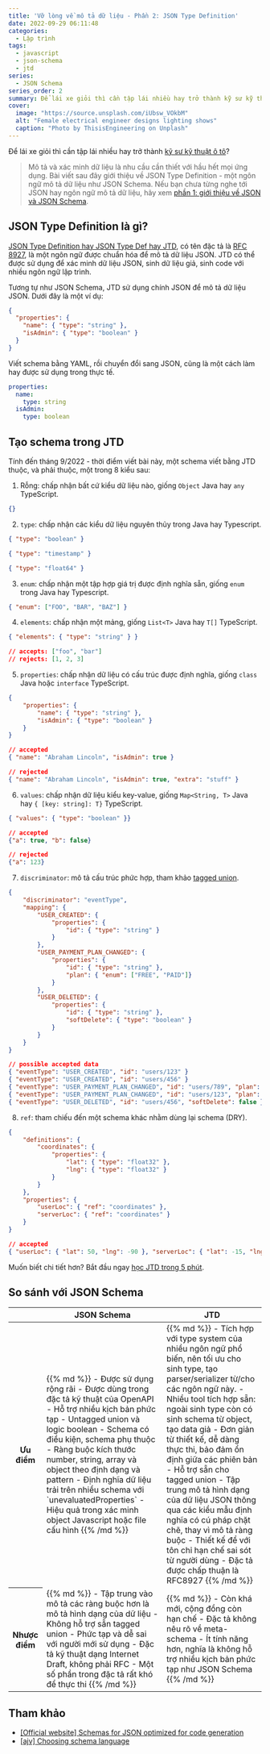 ```yaml
---
title: 'Vỡ lòng về mô tả dữ liệu - Phần 2: JSON Type Definition'
date: 2022-09-29 06:11:48
categories:
  - Lập trình
tags:
  - javascript
  - json-schema
  - jtd
series:
  - JSON Schema
series_order: 2
summary: Để lái xe giỏi thì cần tập lái nhiều hay trở thành kỹ sư kỹ thuật ô tô?
cover:
  image: "https://source.unsplash.com/iUbsw_VOkbM"
  alt: "Female electrical engineer designs lighting shows"
  caption: "Photo by ThisisEngineering on Unplash"
---
```


Để lái xe giỏi thì cần tập lái nhiều hay trở thành [kỹ sư kỹ thuật ô tô](https://www.howacarworks.com/)?

> Mô tả và xác minh dữ liệu là nhu cầu cần thiết với hầu hết mọi ứng dụng. Bài viết sau đây giới thiệu về JSON Type Definition - một ngôn ngữ mô tả dữ liệu như JSON Schema. Nếu bạn chưa từng nghe tới JSON hay ngôn ngữ mô tả dữ liệu, hãy xem [phần 1: giới thiệu về JSON và JSON Schema](/blog/lap-trinh/json-schema/understanding-json-schema).

## JSON Type Definition là gì?

[JSON Type Definition hay JSON Type Def hay JTD](https://github.com/jsontypedef/jsontypedef.com), có tên đặc tả là [RFC 8927](https://tools.ietf.org/html/rfc8927), là một ngôn ngữ được chuẩn hóa để mô tả dữ liệu JSON. JTD có thể được sử dụng để xác minh dữ liệu JSON, sinh dữ liệu giả, sinh code với nhiều ngôn ngữ lập trình.

Tương tự như JSON Schema, JTD sử dụng chính JSON để mô tả dữ liệu JSON. Dưới đây là một ví dụ:

```json
{
  "properties": {
    "name": { "type": "string" },
    "isAdmin": { "type": "boolean" }
  }
}
```

Viết schema bằng YAML, rồi chuyển đổi sang JSON, cũng là một cách làm hay được sử dụng trong thực tế.

```yaml
properties:
  name:
    type: string
  isAdmin:
    type: boolean
```

## Tạo schema trong JTD

Tính đến tháng 9/2022 - thời điểm viết bài này, một schema viết bằng JTD thuộc, và phải thuộc, một trong 8 kiểu sau:

1. Rỗng: chấp nhận bất cứ kiểu dữ liệu nào, giống `Object` Java hay `any` TypeScript.

```json
{}
```

2. `type`: chấp nhận các kiểu dữ liệu nguyên thủy trong Java hay Typescript.

```json
{ "type": "boolean" }

{ "type": "timestamp" }

{ "type": "float64" }
```

3. `enum`: chấp nhận một tập hợp giá trị được định nghĩa sẵn, giống `enum` trong Java hay Typescript.

```json
{ "enum": ["FOO", "BAR", "BAZ"] }
```

4. `elements`: chấp nhận một mảng, giống `List<T>` Java hay `T[]` TypeScript.

```json
{ "elements": { "type": "string" } }

// accepts: ["foo", "bar"]
// rejects: [1, 2, 3]
```

5. `properties`: chấp nhận dữ liệu có cấu trúc được định nghĩa, giống `class` Java hoặc `interface` TypeScript.

```json
{
    "properties": {
        "name": { "type": "string" },
        "isAdmin": { "type": "boolean" }
    }
}

// accepted
{ "name": "Abraham Lincoln", "isAdmin": true }

// rejected
{ "name": "Abraham Lincoln", "isAdmin": true, "extra": "stuff" }
```

6. `values`: chấp nhận dữ liệu kiểu key-value, giống `Map<String, T>` Java hay `{ [key: string]: T}` TypeScript.

```json
{ "values": { "type": "boolean" }}

// accepted
{"a": true, "b": false}

// rejected
{"a": 123}
```

7. `discriminator`: mô tả cấu trúc phức hợp, tham khảo [tagged union](https://www.wikiwand.com/en/Tagged_union).

```json
{
    "discriminator": "eventType",
    "mapping": {
        "USER_CREATED": {
            "properties": {
                "id": { "type": "string" }
            }
        },
        "USER_PAYMENT_PLAN_CHANGED": {
            "properties": {
                "id": { "type": "string" },
                "plan": { "enum": ["FREE", "PAID"]}
            }
        },
        "USER_DELETED": {
            "properties": {
                "id": { "type": "string" },
                "softDelete": { "type": "boolean" }
            }
        }
    }
}

// possible accepted data
{ "eventType": "USER_CREATED", "id": "users/123" }
{ "eventType": "USER_CREATED", "id": "users/456" }
{ "eventType": "USER_PAYMENT_PLAN_CHANGED", "id": "users/789", "plan": "PAID" }
{ "eventType": "USER_PAYMENT_PLAN_CHANGED", "id": "users/123", "plan": "FREE" }
{ "eventType": "USER_DELETED", "id": "users/456", "softDelete": false }
```

8. `ref`: tham chiếu đến một schema khác nhằm dùng lại schema (DRY).

```json
{
    "definitions": {
        "coordinates": {
            "properties": {
                "lat": { "type": "float32" },
                "lng": { "type": "float32" }
            }
        }
    },
    "properties": {
        "userLoc": { "ref": "coordinates" },
        "serverLoc": { "ref": "coordinates" }
    }
}

// accepted
{ "userLoc": { "lat": 50, "lng": -90 }, "serverLoc": { "lat": -15, "lng": 50 }}
```

Muốn biết chi tiết hơn? Bắt đầu ngay [học JTD trong 5 phút](https://jsontypedef.com/docs/jtd-in-5-minutes/).

## So sánh với JSON Schema

<table>
<thead>
<tr>
<th></th>
<th>JSON Schema</th>
<th>JTD</th>
</tr>
</thead>

<tbody>
<tr>
<th>Ưu điểm</th>
<td>
{{% md %}}
- Được sử dụng rộng rãi
- Được dùng trong đặc tả kỹ thuật của OpenAPI
- Hỗ trợ nhiều kịch bản phức tạp
  - Untagged union và logic boolean
  - Schema có điều kiện, schema phụ thuộc
  - Ràng buộc kích thước number, string, array và object theo định dạng và pattern
  - Định nghĩa dữ liệu trải trên nhiều schema với `unevaluatedProperties`
- Hiệu quả trong xác minh object Javascript hoặc file cấu hình
{{% /md %}}
</td>
<td>
{{% md %}}
- Tích hợp với type system của nhiều ngôn ngữ phổ biến, nên tối ưu cho sinh type, tạo parser/serializer từ/cho các ngôn ngữ này.
- Nhiều tool tích hợp sẵn: ngoài sinh type còn có sinh schema từ object, tạo data giả
- Đơn giản từ thiết kế, dễ dàng thực thi, bảo đảm ổn định giữa các phiên bản
- Hỗ trợ sẵn cho tagged union
- Tập trung mô tả hình dạng của dữ liệu JSON thông qua các kiểu mẫu định nghĩa có cú pháp chặt chẽ, thay vì mô tả ràng buộc
- Thiết kế để với tôn chỉ hạn chế sai sót từ người dùng
- Đặc tả được chấp thuận là RFC8927
{{% /md %}}
</td>
</tr>
<tr>
<th>Nhược điểm</th>
<td>
{{% md %}}
- Tập trung vào mô tả các ràng buộc hơn là mô tả hình dạng của dữ liệu
- Không hỗ trợ sẵn tagged union
- Phức tạp và dễ sai với người mới sử dụng
- Đặc tả kỹ thuật dạng Internet Draft, không phải RFC
- Một số phần trong đặc tả rất khó để thực thi
{{% /md %}}
</td>
<td>
{{% md %}}
- Còn khá mới, cộng đồng còn hạn chế
- Đặc tả không nêu rõ về meta-schema
- Ít tính năng hơn, nghĩa là không hỗ trợ nhiều kịch bản phức tạp như JSON Schema
{{% /md %}}
</td>
</tr>
</tbody>
</table>

## Tham khảo

- [[Official website] Schemas for JSON optimized for code generation](https://jsontypedef.com/)
- [[ajv] Choosing schema language](https://ajv.js.org/guide/schema-language.html#comparison)
